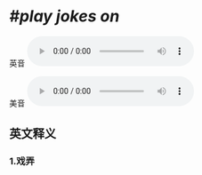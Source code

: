 # ***\#play jokes on*** 
英音
<audio src="./media/play jokes on1.aac" controls="controls"></audio>

美音
<audio src="./media/play jokes on2.aac" controls="controls"></audio>



  

英文释义
---
### 1.**戏弄**  


